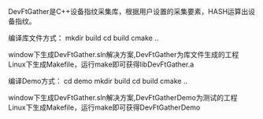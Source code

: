DevFtGather是C++设备指纹采集库，根据用户设置的采集要素，HASH运算出设备指纹。

编译库文件方式：
mkdir build 
cd build
cmake ..

window下生成DevFtGather.sln解决方案,DevFtGather为库文件生成的工程
Linux下生成Makefile，运行make即可获得libDevFtGather.a

编译Demo方式：
cd demo
mkdir build 
cd build
cmake ..

window下生成DevFtGather.sln解决方案,DevFtGatherDemo为测试的工程
Linux下生成Makefile，运行make即可获得DevFtGatherDemo




